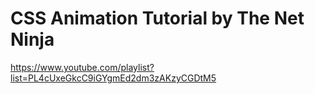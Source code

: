 # CSS Animation Tutorial by The Net Ninja
https://www.youtube.com/playlist?list=PL4cUxeGkcC9iGYgmEd2dm3zAKzyCGDtM5
